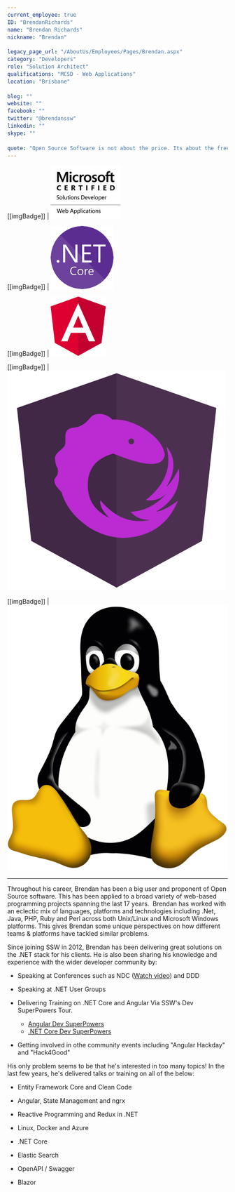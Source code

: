 ```yaml
---
current_employee: true
ID: "BrendanRichards"
name: "Brendan Richards"
nickname: "Brendan"

legacy_page_url: "/AboutUs/Employees/Pages/Brendan.aspx"
category: "Developers"
role: "Solution Architect"
qualifications: "MCSD - Web Applications"
location: "Brisbane"

blog: ""
website: ""
facebook: ""
twitter: "@brendanssw"
linkedin: ""
skype: ""

quote: "Open Source Software is not about the price. Its about the freedom to use and improve your tools."
---
```


[[imgBadge]]
| ![Microsoft Certified Solutions Developer](<./Images/Bio/MCSD_2013(rgb)_1477.jpg>)

[[imgBadge]]
| ![dotnetcore.png](../badges/net-core-logo.png)

[[imgBadge]]
| ![angular.png](../badges/angular-logo.png)

[[imgBadge]]
| ![ngrx.jpg](../badges/ngrx.png)

[[imgBadge]]
| ![liinux.jpg](../badges/Tux.png)

---

Throughout his career, Brendan has been a big user and proponent of Open Source software. This has been applied to a broad variety of web-based programming projects spanning the last 17 years.  Brendan has worked with an eclectic mix of languages, platforms and technologies including .Net, Java, PHP, Ruby and Perl across both Unix/Linux and Microsoft Windows platforms. This gives Brendan some unique perspectives on how different teams & platforms have tackled similar problems.

Since joining SSW in 2012, Brendan has been delivering great solutions on the .NET stack for his clients. He is also been sharing his knowledge and experience with the wider developer community by:

- Speaking at Conferences such as NDC ([Watch video](https://www.youtube.com/watch?v=fGmbXCrgKtg)) and DDD

- Speaking at .NET User Groups

- Delivering Training on .NET Core and Angular Via SSW's Dev SuperPowers Tour.

  - [Angular Dev SuperPowers](https://www.ssw.com.au/ssw/Events/Training/Angular-Superpowers-Tour.aspx)
  - [.NET Core Dev SuperPowers](https://www.ssw.com.au/ssw/Events/Training/NET-Core-Superpowers-Tour.aspx)

- Getting involved in othe community events including "Angular Hackday" and "Hack4Good"

His only problem seems to be that he's interested in too many topics! In the last few years, he's delivered talks or training on all of the below:

- Entity Framework Core and Clean Code

- Angular, State Management and ngrx

- Reactive Programming and Redux in .NET

- Linux, Docker and Azure

- .NET Core

- Elastic Search

- OpenAPI / Swagger

- Blazor

